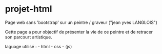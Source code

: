 # projet-html

Page web sans 'bootstrap' sur un peintre / graveur ("jean yves LANGLOIS")

Cette page a pour objectif de présenter la vie de ce peintre et de retracer son parcourt artistique. 



laguage utilisé : 
    - html
    - css
    - (js)
